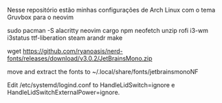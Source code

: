 Nesse repositório estão minhas configurações de Arch Linux com o tema Gruvbox para o neovim

sudo pacman -S alacritty neovim cargo npm neofetch unzip rofi i3-wm i3status ttf-liberation steam arandr make

wget https://github.com/ryanoasis/nerd-fonts/releases/download/v3.0.2/JetBrainsMono.zip

move and extract the fonts to ~/.local/share/fonts/jetbrainsmonoNF 

Edit /etc/systemd/logind.conf to HandleLidSwitch=ignore e HandleLidSwitchExternalPower=ignore.
